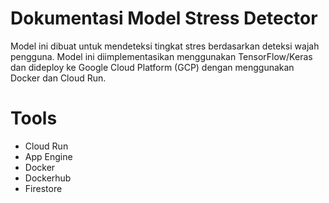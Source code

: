 # Dokumentasi Model Stress Detector

Model ini dibuat untuk mendeteksi tingkat stres berdasarkan deteksi wajah pengguna. Model ini diimplementasikan menggunakan TensorFlow/Keras dan dideploy ke Google Cloud Platform (GCP) dengan menggunakan Docker dan Cloud Run.

# Tools

- Cloud Run
- App Engine
- Docker
- Dockerhub
- Firestore
